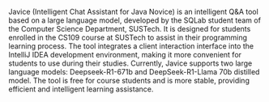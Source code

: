 <!-- Plugin description -->
Javice (Intelligent Chat Assistant for Java Novice) is an intelligent Q&A tool based on a large language model, developed by the SQLab student team of the Computer Science Department, SUSTech. It is designed for students enrolled in the CS109 course at SUSTech to assist in their programming learning process. The tool integrates a client interaction interface into the IntelliJ IDEA development environment, making it more convenient for students to use during their studies. Currently, Javice supports two large language models: Deepseek-R1-671b and DeepSeek-R1-Llama 70b distilled model. The tool is free for course students and is more stable, providing efficient and intelligent learning assistance.
<!-- Plugin description end -->